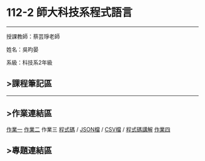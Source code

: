 # 112-2 師大科技系程式語言
---
授課教師：蔡芸琤老師

姓名：吳昀晏

系級：科技系2年級

## >課程筆記區
***
## >作業連結區
[作業一](https://github.com/41171201H/Pl/blob/a0d9141d68062e2935ba6f446e64732d5a989f84/hw1.ipynb)
[作業二](https://github.com/41171201H/Pl/blob/main/HW2.ipynb)
作業三
[程式碼](https://github.com/41171201H/Pl/blob/main/hw3.ipynb)
/
[JSON檔](https://github.com/41171201H/Pl/blob/main/hw3.json)
/
[CSV檔](https://github.com/41171201H/Pl/blob/main/hw3.csv)
/
[程式碼講解](https://www.youtube.com/watch?v=gbgY-xXXNkQ)
[作業四](https://github.com/41171201H/Pl/blob/main/hw4.ipynb)

## >專題連結區

